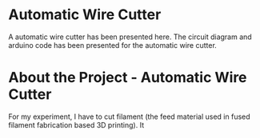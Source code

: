# Automatic Wire Cutter
A automatic wire cutter has been presented here. The circuit diagram and arduino code has been presented for the automatic wire cutter.

# About the Project - Automatic Wire Cutter
For my experiment, I have to cut filament (the feed material used in fused filament fabrication based 3D printing). It 
